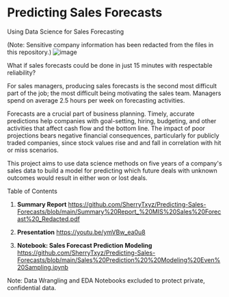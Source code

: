 # Predicting Sales Forecasts
 Using Data Science for Sales Forecasting
 
 (Note: Sensitive company information has been redacted from the files in this repository.)
![image](https://user-images.githubusercontent.com/88450425/150867746-4b052b5d-c607-41ee-b65a-f11c36a83014.png)

What if sales forecasts could be done in just 15 minutes with respectable reliability? 

For sales managers, producing sales forecasts is the second most difficult part of the job; the most difficult being motivating the sales team. Managers spend on average 2.5 hours per week on forecasting activities.

Forecasts are a crucial part of business planning. Timely, accurate predictions help companies with goal-setting, hiring, budgeting, and other activities that affect cash flow and the bottom line. The impact of poor projections bears negative financial consequences, particularly for publicly traded companies, since stock values rise and and fall in correlation with hit or miss scenarios. 

This project aims to use data science methods on five years of a company's sales data to build a model for predicting which future deals with unknown outcomes would result in either won or lost deals.

Table of Contents

1. **Summary Report** https://github.com/SherryTxyz/Predicting-Sales-Forecasts/blob/main/Summary%20Report_%20MIS%20Sales%20Forecast%20_Redacted.pdf

2. **Presentation** https://youtu.be/ymVBw_ea0u8

3. **Notebook: Sales Forecast Prediction Modeling**  https://github.com/SherryTxyz/Predicting-Sales-Forecasts/blob/main/Sales%20Prediction%20%20Modeling%20Even%20Sampling.ipynb

Note: Data Wrangling and EDA Notebooks excluded to protect private, confidential data.
